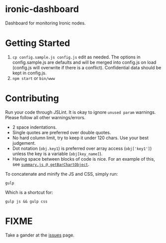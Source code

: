 ironic-dashboard
==============
Dashboard for monitoring Ironic nodes.

Getting Started
==============

1. `cp config.sample.js config.js` edit as needed.  The options in config.sample.js are defaults and will be merged into config.js on load (config.js will overwrite if there is a conflict).  Confidential data should be kept in config.js.
2. `npm start` or `bin/www`

Contributing
==============

Run your code through JSLint. It is okay to ignore `unused param` warnings. Please follow all other warnings/errors.

* 2 space indentations.
* Single quotes are preferred over double quotes.
* No hard column limit, try to keep it under 120 chars. Use your best judgement.
* Dot notation (`obj.key1`) is preferred over array access (`obj['key1']`) unless the key is a variable (`obj[key_name]`).
* Having space between blocks of code is nice. For an example of this, see [`summary.js @ getBarChartObject`](https://github.com/rackerlabs/ironic-dashboard/blob/895786b70d0881a3eed742ff18f03a06238fbcef/routes/summary.js#L53).

To concatenate and minify the JS and CSS, simply run:

    gulp

Which is a shortcut for:
    
    gulp js && gulp css

FIXME
==============
Take a gander at the [issues](https://github.com/rackerlabs/ironic-dashboard/issues?state=open) page.


